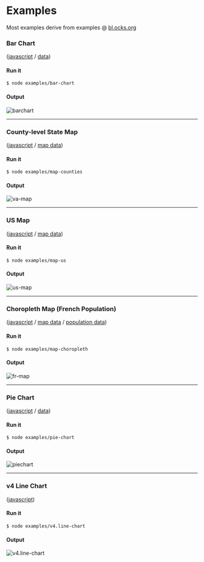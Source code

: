 # Examples

Most examples derive from examples @ [bl.ocks.org](https://bl.ocks.org/)

### Bar Chart

([javascript](bar-chart.js) / [data](data/barchart.tsv))

#### Run it

```
$ node examples/bar-chart
```

#### Output

![barchart](https://cloud.githubusercontent.com/assets/425966/16858768/5af46f86-49f7-11e6-85d0-bcca91045d8f.png)

----

### County-level State Map

([javascript](map-counties.js) / [map data](data/va-counties.json))

#### Run it

```
$ node examples/map-counties
```

#### Output

![va-map](https://cloud.githubusercontent.com/assets/425966/16857605/f0bd2886-49ee-11e6-8eda-d7513e32c717.png)

----

### US Map

([javascript](map-us.js) / [map data](data/us.json))

#### Run it

```
$ node examples/map-us
```

#### Output

![us-map](https://cloud.githubusercontent.com/assets/425966/16857826/78cbbf66-49f0-11e6-94ed-2ff2d82b4b52.png)

----

### Choropleth Map (French Population)

([javascript](map-choropleth.js) / [map data](data/france.json) / [population data](data/fr-population.csv))

#### Run it

```
$ node examples/map-choropleth
```

#### Output

![fr-map](https://cloud.githubusercontent.com/assets/425966/16896763/33e19052-4b6b-11e6-9f99-3b6ae66d6328.png)

----

### Pie Chart

([javascript](pie-chart.js) / [data](data/piechart.csv))

#### Run it

```
$ node examples/pie-chart
```

#### Output

![piechart](https://cloud.githubusercontent.com/assets/425966/16859544/b840a4a6-49fd-11e6-8ca1-fbe03bb76400.png)

----

### v4 Line Chart

([javascript](v4.line-chart.js))

#### Run it

```
$ node examples/v4.line-chart
```

#### Output

![v4.line-chart](https://cloud.githubusercontent.com/assets/425966/17641565/804534b0-60f3-11e6-8b5a-963e59805d87.png)
